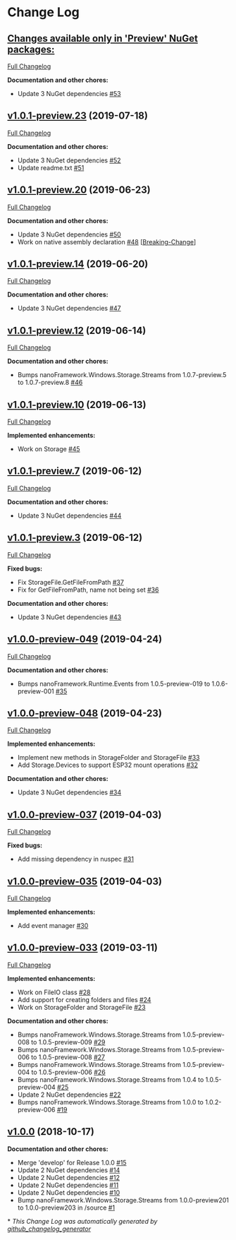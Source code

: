 # Change Log

## [**Changes available only in 'Preview' NuGet packages:**](https://github.com/nanoframework/lib-Windows.Storage/tree/HEAD)

[Full Changelog](https://github.com/nanoframework/lib-Windows.Storage/compare/v1.0.1-preview.23...HEAD)

**Documentation and other chores:**

- Update 3 NuGet dependencies [\#53](https://github.com/nanoframework/lib-Windows.Storage/pull/53)

## [v1.0.1-preview.23](https://github.com/nanoframework/lib-Windows.Storage/tree/v1.0.1-preview.23) (2019-07-18)
[Full Changelog](https://github.com/nanoframework/lib-Windows.Storage/compare/v1.0.1-preview.20...v1.0.1-preview.23)

**Documentation and other chores:**

- Update 3 NuGet dependencies [\#52](https://github.com/nanoframework/lib-Windows.Storage/pull/52)
- Update readme.txt [\#51](https://github.com/nanoframework/lib-Windows.Storage/pull/51)

## [v1.0.1-preview.20](https://github.com/nanoframework/lib-Windows.Storage/tree/v1.0.1-preview.20) (2019-06-23)
[Full Changelog](https://github.com/nanoframework/lib-Windows.Storage/compare/v1.0.1-preview.14...v1.0.1-preview.20)

**Documentation and other chores:**

- Update 3 NuGet dependencies [\#50](https://github.com/nanoframework/lib-Windows.Storage/pull/50)
- Work on native assembly declaration [\#48](https://github.com/nanoframework/lib-Windows.Storage/pull/48) [[Breaking-Change](https://github.com/nanoframework/lib-Windows.Storage/labels/Breaking-Change)]

## [v1.0.1-preview.14](https://github.com/nanoframework/lib-Windows.Storage/tree/v1.0.1-preview.14) (2019-06-20)
[Full Changelog](https://github.com/nanoframework/lib-Windows.Storage/compare/v1.0.1-preview.12...v1.0.1-preview.14)

**Documentation and other chores:**

- Update 3 NuGet dependencies [\#47](https://github.com/nanoframework/lib-Windows.Storage/pull/47)

## [v1.0.1-preview.12](https://github.com/nanoframework/lib-Windows.Storage/tree/v1.0.1-preview.12) (2019-06-14)
[Full Changelog](https://github.com/nanoframework/lib-Windows.Storage/compare/v1.0.1-preview.10...v1.0.1-preview.12)

**Documentation and other chores:**

- Bumps nanoFramework.Windows.Storage.Streams from 1.0.7-preview.5 to 1.0.7-preview.8 [\#46](https://github.com/nanoframework/lib-Windows.Storage/pull/46)

## [v1.0.1-preview.10](https://github.com/nanoframework/lib-Windows.Storage/tree/v1.0.1-preview.10) (2019-06-13)
[Full Changelog](https://github.com/nanoframework/lib-Windows.Storage/compare/v1.0.1-preview.7...v1.0.1-preview.10)

**Implemented enhancements:**

- Work on Storage [\#45](https://github.com/nanoframework/lib-Windows.Storage/pull/45)

## [v1.0.1-preview.7](https://github.com/nanoframework/lib-Windows.Storage/tree/v1.0.1-preview.7) (2019-06-12)
[Full Changelog](https://github.com/nanoframework/lib-Windows.Storage/compare/v1.0.1-preview.3...v1.0.1-preview.7)

**Documentation and other chores:**

- Update 3 NuGet dependencies [\#44](https://github.com/nanoframework/lib-Windows.Storage/pull/44)

## [v1.0.1-preview.3](https://github.com/nanoframework/lib-Windows.Storage/tree/v1.0.1-preview.3) (2019-06-12)
[Full Changelog](https://github.com/nanoframework/lib-Windows.Storage/compare/v1.0.0-preview-049...v1.0.1-preview.3)

**Fixed bugs:**

- Fix StorageFile.GetFileFromPath [\#37](https://github.com/nanoframework/lib-Windows.Storage/pull/37)
- Fix for GetFileFromPath, name not being set [\#36](https://github.com/nanoframework/lib-Windows.Storage/pull/36)

**Documentation and other chores:**

- Update 3 NuGet dependencies [\#43](https://github.com/nanoframework/lib-Windows.Storage/pull/43)

## [v1.0.0-preview-049](https://github.com/nanoframework/lib-Windows.Storage/tree/v1.0.0-preview-049) (2019-04-24)
[Full Changelog](https://github.com/nanoframework/lib-Windows.Storage/compare/v1.0.0-preview-048...v1.0.0-preview-049)

**Documentation and other chores:**

- Bumps nanoFramework.Runtime.Events from 1.0.5-preview-019 to 1.0.6-preview-001 [\#35](https://github.com/nanoframework/lib-Windows.Storage/pull/35)

## [v1.0.0-preview-048](https://github.com/nanoframework/lib-Windows.Storage/tree/v1.0.0-preview-048) (2019-04-23)
[Full Changelog](https://github.com/nanoframework/lib-Windows.Storage/compare/v1.0.0-preview-037...v1.0.0-preview-048)

**Implemented enhancements:**

- Implement new methods in StorageFolder and StorageFile [\#33](https://github.com/nanoframework/lib-Windows.Storage/pull/33)
- Add Storage.Devices to support ESP32 mount operations [\#32](https://github.com/nanoframework/lib-Windows.Storage/pull/32)

**Documentation and other chores:**

- Update 3 NuGet dependencies [\#34](https://github.com/nanoframework/lib-Windows.Storage/pull/34)

## [v1.0.0-preview-037](https://github.com/nanoframework/lib-Windows.Storage/tree/v1.0.0-preview-037) (2019-04-03)
[Full Changelog](https://github.com/nanoframework/lib-Windows.Storage/compare/v1.0.0-preview-035...v1.0.0-preview-037)

**Fixed bugs:**

- Add missing dependency in nuspec [\#31](https://github.com/nanoframework/lib-Windows.Storage/pull/31)

## [v1.0.0-preview-035](https://github.com/nanoframework/lib-Windows.Storage/tree/v1.0.0-preview-035) (2019-04-03)
[Full Changelog](https://github.com/nanoframework/lib-Windows.Storage/compare/v1.0.0-preview-033...v1.0.0-preview-035)

**Implemented enhancements:**

- Add event manager [\#30](https://github.com/nanoframework/lib-Windows.Storage/pull/30)

## [v1.0.0-preview-033](https://github.com/nanoframework/lib-Windows.Storage/tree/v1.0.0-preview-033) (2019-03-11)
[Full Changelog](https://github.com/nanoframework/lib-Windows.Storage/compare/v1.0.0...v1.0.0-preview-033)

**Implemented enhancements:**

- Work on FileIO class [\#28](https://github.com/nanoframework/lib-Windows.Storage/pull/28)
- Add support for creating folders and files [\#24](https://github.com/nanoframework/lib-Windows.Storage/pull/24)
- Work on StorageFolder and StorageFile [\#23](https://github.com/nanoframework/lib-Windows.Storage/pull/23)

**Documentation and other chores:**

- Bumps nanoFramework.Windows.Storage.Streams from 1.0.5-preview-008 to 1.0.5-preview-009 [\#29](https://github.com/nanoframework/lib-Windows.Storage/pull/29)
- Bumps nanoFramework.Windows.Storage.Streams from 1.0.5-preview-006 to 1.0.5-preview-008 [\#27](https://github.com/nanoframework/lib-Windows.Storage/pull/27)
- Bumps nanoFramework.Windows.Storage.Streams from 1.0.5-preview-004 to 1.0.5-preview-006 [\#26](https://github.com/nanoframework/lib-Windows.Storage/pull/26)
- Bumps nanoFramework.Windows.Storage.Streams from 1.0.4 to 1.0.5-preview-004 [\#25](https://github.com/nanoframework/lib-Windows.Storage/pull/25)
- Update 2 NuGet dependencies [\#22](https://github.com/nanoframework/lib-Windows.Storage/pull/22)
- Bumps nanoFramework.Windows.Storage.Streams from 1.0.0 to 1.0.2-preview-006 [\#19](https://github.com/nanoframework/lib-Windows.Storage/pull/19)

## [v1.0.0](https://github.com/nanoframework/lib-Windows.Storage/tree/v1.0.0) (2018-10-17)
**Documentation and other chores:**

- Merge 'develop' for Release 1.0.0 [\#15](https://github.com/nanoframework/lib-Windows.Storage/pull/15)
- Update 2 NuGet dependencies [\#14](https://github.com/nanoframework/lib-Windows.Storage/pull/14)
- Update 2 NuGet dependencies [\#12](https://github.com/nanoframework/lib-Windows.Storage/pull/12)
- Update 2 NuGet dependencies [\#11](https://github.com/nanoframework/lib-Windows.Storage/pull/11)
- Update 2 NuGet dependencies [\#10](https://github.com/nanoframework/lib-Windows.Storage/pull/10)
- Bump nanoFramework.Windows.Storage.Streams from 1.0.0-preview201 to 1.0.0-preview203 in /source [\#1](https://github.com/nanoframework/lib-Windows.Storage/pull/1)



\* *This Change Log was automatically generated by [github_changelog_generator](https://github.com/skywinder/Github-Changelog-Generator)*
